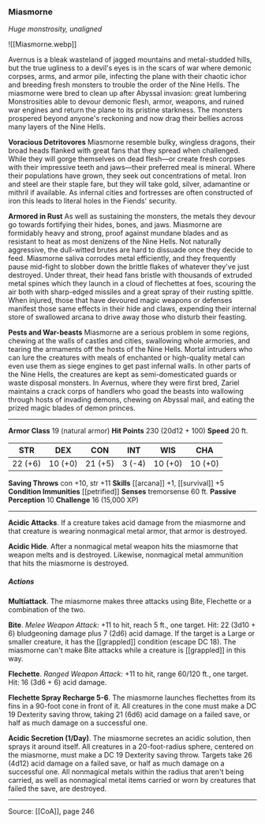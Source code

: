 ### Miasmorne
_Huge monstrosity, unaligned_

![[Miasmorne.webp]]

Avernus is a bleak wasteland of jagged mountains and metal-studded hills, but the true ugliness to a devil's eyes is in the scars of war where demonic corpses, arms, and armor pile, infecting the plane with their chaotic ichor and breeding fresh monsters to trouble the order of the Nine Hells. The miasmorne were bred to clean up after Abyssal invasion: great lumbering Monstrosities able to devour demonic flesh, armor, weapons, and ruined war engines and return the plane to its pristine starkness. The monsters prospered beyond anyone's reckoning and now drag their bellies across many layers of the Nine Hells.

**Voracious Detritovores** Miasmorne resemble bulky, wingless dragons, their broad heads flanked with great fans that they spread when challenged. While they will gorge themselves on dead flesh—or create fresh corpses with their impressive teeth and jaws—their preferred meal is mineral. Where their populations have grown, they seek out concentrations of metal. Iron and steel are their staple fare, but they will take gold, silver, adamantine or mithril if available. As infernal cities and fortresses are often constructed of iron this leads to literal holes in the Fiends' security.


**Armored in Rust** As well as sustaining the monsters, the metals they devour go towards fortifying their hides, bones, and jaws. Miasmorne are formidably heavy and strong, proof against mundane blades and as resistant to heat as most denizens of the Nine Hells. Not naturally aggressive, the dull-witted brutes are hard to dissuade once they decide to feed. Miasmorne saliva corrodes metal efficiently, and they frequently pause mid-fight to slobber down the brittle flakes of whatever they've just destroyed. Under threat, their head fans bristle with thousands of extruded metal spines which they launch in a cloud of flechettes at foes, scouring the air both with sharp-edged missiles and a great spray of their rusting spittle. When injured, those that have devoured magic weapons or defenses manifest those same effects in their hide and claws, expending their internal store of swallowed arcana to drive away those who disturb their feasting.


**Pests and War-beasts** Miasmorne are a serious problem in some regions, chewing at the walls of castles and cities, swallowing whole armories, and tearing the armaments off the hosts of the Nine Hells. Mortal intruders who can lure the creatures with meals of enchanted or high-quality metal can even use them as siege engines to get past infernal walls. In other parts of the Nine Hells, the creatures are kept as semi-domesticated guards or waste disposal monsters. In Avernus, where they were first bred, Zariel maintains a crack corps of handlers who goad the beasts into wallowing through hosts of invading demons, chewing on Abyssal mail, and eating the prized magic blades of demon princes.




---

**Armor Class** 19 (natural armor)
**Hit Points** 230 (20d12 + 100)
**Speed** 20 ft.

| STR     | DEX     | CON     | INT     | WIS     | CHA     |
|---------|---------|---------|---------|---------|---------|
| 22 (+6) | 10 (+0) | 21 (+5) | 3 (-4) | 10 (+0) | 10 (+0) |

**Saving Throws** con +10, str +11
**Skills** [[arcana]] +1, [[survival]] +5
**Condition Immunities** [[petrified]]
**Senses** tremorsense 60 ft.
**Passive Perception** 10
**Challenge** 16 (15,000 XP)

---

**Acidic Attacks**. If a creature takes acid damage from the miasmorne and that creature is wearing nonmagical metal armor, that armor is destroyed.

**Acidic Hide**. After a nonmagical metal weapon hits the miasmorne that weapon melts and is destroyed. Likewise, nonmagical metal ammunition that hits the miasmorne is destroyed.

##### Actions
**Multiattack**. The miasmorne makes three attacks using Bite, Flechette or a combination of the two.

**Bite**. _Melee Weapon Attack:_ +11 to hit, reach 5 ft., one target. Hit: 22 (3d10 + 6) bludgeoning damage plus 7 (2d6) acid damage. If the target is a Large or smaller creature, it has the [[grappled]] condition (escape DC 18). The miasmorne can't make Bite attacks while a creature is [[grappled]] in this way.

**Flechette**. _Ranged Weapon Attack:_ +11 to hit, range 60/120 ft., one target. Hit: 16 (3d6 + 6) acid damage.

**Flechette Spray Recharge 5-6**. The miasmorne launches flechettes from its fins in a 90-foot cone in front of it. All creatures in the cone must make a DC 19 Dexterity saving throw, taking 21 (6d6) acid damage on a failed save, or half as much damage on a successful one.

**Acidic Secretion (1/Day)**. The miasmorne secretes an acidic solution, then sprays it around itself. All creatures in a 20-foot-radius sphere, centered on the miasmorne, must make a DC 19 Dexterity saving throw. Targets take 26 (4d12) acid damage on a failed save, or half as much damage on a successful one. All nonmagical metals within the radius that aren't being carried, as well as nonmagical metal items carried or worn by creatures that failed the save, are destroyed.


---

Source: [[CoA]], page 246